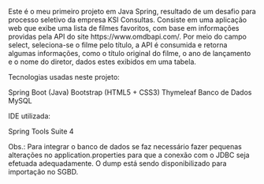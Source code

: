 <p>Este é o meu primeiro projeto em Java Spring, resultado de um desafio para processo seletivo da empresa KSI Consultas. Consiste em uma aplicação web que exibe uma lista de filmes favoritos, com base em informações providas pela API do site https://www.omdbapi.com/. Por meio do campo select, seleciona-se o filme pelo título, a API é consumida e retorna algumas informações, como o título original do filme, o ano de lançamento e o nome do diretor, dados estes exibidos em uma tabela.</p>

<p> 
Tecnologias usadas neste projeto:
</p>
<p> 
	Spring Boot (Java)
	Bootstrap (HTML5 + CSS3)
	Thymeleaf
	Banco de Dados MySQL
</p>
<p> 
IDE utilizada:
</p>
<p>
	Spring Tools Suite 4
</p>

<p>
Obs.: Para integrar o banco de dados se faz necessário fazer pequenas alterações no application.properties para que a conexão com o JDBC seja efetuada adequadamente. 
O dump está sendo disponibilizado para importação no SGBD.
</p>
